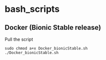 # bash_scripts

## Docker (Bionic Stable release)

Pull the script
```
sudo chmod a+x Docker_bionicStable.sh
./Docker_bionicStable.sh
```
